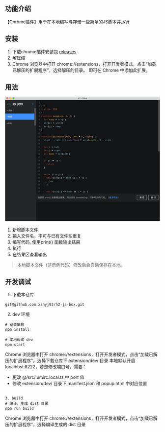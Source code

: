 ## 功能介绍
【Chrome插件】用于在本地编写与存储一些简单的JS脚本并运行

## 安装
1. 下载chrome插件安装包 [releases](https://github.com/xzhyj93/h2-js-box/releases)
2. 解压缩
3. Chrome 浏览器中打开 chrome://extensions，打开开发者模式，点击“加载已解压的扩展程序”，选择解压的目录。 即可在 Chrome 中添加此扩展。

## 用法
![img](https://raw.githubusercontent.com/xzhyj93/h2-js-box/master/help.png)
1. 新增脚本文件
2. 输入文件名，不可与已有文件名重复
3. 编写代码, 使用print() 函数输出结果
4. 执行
5. 在结果区查看输出

> 本地脚本文件（非示例代码）修改后会自动保存在本地。

## 开发调试
1. 下载本仓库

```
git@github.com:xzhyj93/h2-js-box.git
```

2. dev 环境

```
# 安装依赖
npm install

# 本地调试 dev
npm start
```

Chrome 浏览器中打开 chrome://extensions，打开开发者模式，点击“加载已解压的扩展程序”，选择下载仓库下 extension/dev/ 目录
本地默认开启 localhost:8222，若想修改端口号，需要：
 - 更改 @/src/.umirc.local.ts 中 port 值
 - 修改 extension/dev/ 目录下 manifest.json 和 popup.html 中对应位置
```

3. build
# 编译。生成 dist 目录
npm run build
```

Chrome 浏览器中打开 chrome://extensions，打开开发者模式，点击“加载已解压的扩展程序”，选择编译生成的 dist 目录
